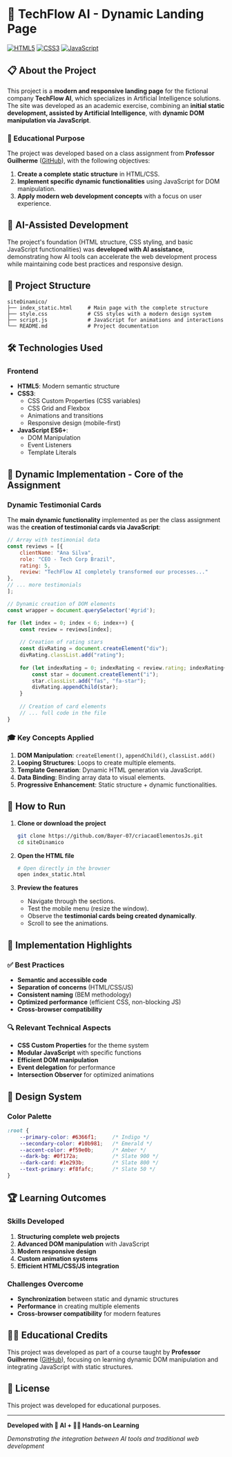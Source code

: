 # 🚀 TechFlow AI - Dynamic Landing Page

[![HTML5](https://img.shields.io/badge/HTML5-E34F26?style=for-the-badge&logo=html5&logoColor=white)](https://developer.mozilla.org/en-US/docs/Web/HTML)
[![CSS3](https://img.shields.io/badge/CSS3-1572B6?style=for-the-badge&logo=css3&logoColor=white)](https://developer.mozilla.org/en-US/docs/Web/CSS)
[![JavaScript](https://img.shields.io/badge/JavaScript-F7DF1E?style=for-the-badge&logo=javascript&logoColor=black)](https://developer.mozilla.org/en-US/docs/Web/JavaScript)

## 📋 About the Project

This project is a **modern and responsive landing page** for the fictional company **TechFlow AI**, which specializes in Artificial Intelligence solutions. The site was developed as an academic exercise, combining an **initial static development, assisted by Artificial Intelligence**, with **dynamic DOM manipulation via JavaScript**.

### 🎯 Educational Purpose

The project was developed based on a class assignment from **Professor Guilherme** ([GitHub](https://github.com/guiigos)), with the following objectives:

1.  **Create a complete static structure** in HTML/CSS.
2.  **Implement specific dynamic functionalities** using JavaScript for DOM manipulation.
3.  **Apply modern web development concepts** with a focus on user experience.

## 🤖 AI-Assisted Development

The project's foundation (HTML structure, CSS styling, and basic JavaScript functionalities) was **developed with AI assistance**, demonstrating how AI tools can accelerate the web development process while maintaining code best practices and responsive design.

## 📁 Project Structure

```
siteDinamico/
├── index_static.html     # Main page with the complete structure
├── style.css             # CSS styles with a modern design system
├── script.js             # JavaScript for animations and interactions
└── README.md             # Project documentation
```

## 🛠️ Technologies Used

### Frontend
-   **HTML5**: Modern semantic structure
-   **CSS3**:
    -   CSS Custom Properties (CSS variables)
    -   CSS Grid and Flexbox
    -   Animations and transitions
    -   Responsive design (mobile-first)
-   **JavaScript ES6+**:
    -   DOM Manipulation
    -   Event Listeners
    -   Template Literals

## 🎯 Dynamic Implementation - Core of the Assignment

### Dynamic Testimonial Cards

The **main dynamic functionality** implemented as per the class assignment was the **creation of testimonial cards via JavaScript**:

```javascript
// Array with testimonial data
const reviews = [{
    clientName: "Ana Silva",
    role: "CEO - Tech Corp Brazil",
    rating: 5,
    review: "TechFlow AI completely transformed our processes..."
}, 
// ... more testimonials
];

// Dynamic creation of DOM elements
const wrapper = document.querySelector('#grid');

for (let index = 0; index < 6; index++) {
    const review = reviews[index];
    
    // Creation of rating stars
    const divRating = document.createElement("div");
    divRating.classList.add("rating");
    
    for (let indexRating = 0; indexRating < review.rating; indexRating++) {
        const star = document.createElement("i");
        star.classList.add("fas", "fa-star");
        divRating.appendChild(star);
    }
    
    // Creation of card elements
    // ... full code in the file
}
```

### 🎓 Key Concepts Applied

1.  **DOM Manipulation**: `createElement()`, `appendChild()`, `classList.add()`
2.  **Looping Structures**: Loops to create multiple elements.
3.  **Template Generation**: Dynamic HTML generation via JavaScript.
4.  **Data Binding**: Binding array data to visual elements.
5.  **Progressive Enhancement**: Static structure + dynamic functionalities.

## 🚀 How to Run

1.  **Clone or download the project**
    ```bash
    git clone https://github.com/Bayer-07/criacaoElementosJs.git
    cd siteDinamico
    ```

2.  **Open the HTML file**
    ```bash
    # Open directly in the browser
    open index_static.html
    ```

3.  **Preview the features**
    -   Navigate through the sections.
    -   Test the mobile menu (resize the window).
    -   Observe the **testimonial cards being created dynamically**.
    -   Scroll to see the animations.

## 🎯 Implementation Highlights

### ✅ Best Practices

-   **Semantic and accessible code**
-   **Separation of concerns** (HTML/CSS/JS)
-   **Consistent naming** (BEM methodology)
-   **Optimized performance** (efficient CSS, non-blocking JS)
-   **Cross-browser compatibility**

### 🔍 Relevant Technical Aspects

-   **CSS Custom Properties** for the theme system
-   **Modular JavaScript** with specific functions
-   **Efficient DOM manipulation**
-   **Event delegation** for performance
-   **Intersection Observer** for optimized animations

## 🎨 Design System

### Color Palette

```css
:root {
    --primary-color: #6366f1;     /* Indigo */
    --secondary-color: #10b981;   /* Emerald */
    --accent-color: #f59e0b;      /* Amber */
    --dark-bg: #0f172a;           /* Slate 900 */
    --dark-card: #1e293b;         /* Slate 800 */
    --text-primary: #f8fafc;      /* Slate 50 */
}
```

## 🏆 Learning Outcomes

### Skills Developed

1.  **Structuring complete web projects**
2.  **Advanced DOM manipulation** with JavaScript
3.  **Modern responsive design**
4.  **Custom animation systems**
5.  **Efficient HTML/CSS/JS integration**

### Challenges Overcome

-   **Synchronization** between static and dynamic structures
-   **Performance** in creating multiple elements
-   **Cross-browser compatibility** for modern features

## 👨‍🏫 Educational Credits

This project was developed as part of a course taught by **Professor Guilherme** ([GitHub](https://github.com/guiigos)), focusing on learning dynamic DOM manipulation and integrating JavaScript with static structures.

## 📄 License

This project was developed for educational purposes.

---

**Developed with 🤖 AI + 👨‍💻 Hands-on Learning**

*Demonstrating the integration between AI tools and traditional web development*
